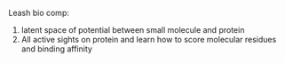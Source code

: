 Leash bio comp:

1) latent space of potential between small molecule and protein
2) All active sights on protein and learn how to score molecular residues and binding affinity
